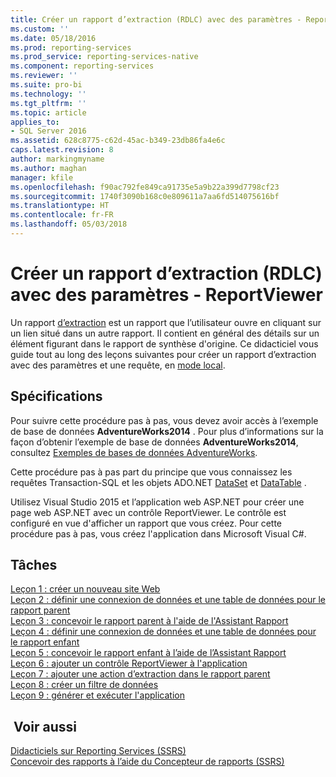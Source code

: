 ```yaml
---
title: Créer un rapport d’extraction (RDLC) avec des paramètres - ReportViewer | Microsoft Docs
ms.custom: ''
ms.date: 05/18/2016
ms.prod: reporting-services
ms.prod_service: reporting-services-native
ms.component: reporting-services
ms.reviewer: ''
ms.suite: pro-bi
ms.technology: ''
ms.tgt_pltfrm: ''
ms.topic: article
applies_to:
- SQL Server 2016
ms.assetid: 628c8775-c62d-45ac-b349-23db86fa4e6c
caps.latest.revision: 8
author: markingmyname
ms.author: maghan
manager: kfile
ms.openlocfilehash: f90ac792fe849ca91735e5a9b22a399d7798cf23
ms.sourcegitcommit: 1740f3090b168c0e809611a7aa6fd514075616bf
ms.translationtype: HT
ms.contentlocale: fr-FR
ms.lasthandoff: 05/03/2018
---
```

# <a name="create-drillthrough-rdlc-report-with-parameters---reportviewer"></a>Créer un rapport d’extraction (RDLC) avec des paramètres - ReportViewer
Un rapport [d’extraction](http://technet.microsoft.com/library/ff519554.aspx) est un rapport que l’utilisateur ouvre en cliquant sur un lien situé dans un autre rapport. Il contient en général des détails sur un élément figurant dans le rapport de synthèse d'origine. Ce didacticiel vous guide tout au long des leçons suivantes pour créer un rapport d’extraction avec des paramètres et une requête, en [mode local](http://msdn.microsoft.com/library/ff487969.aspx).  
  
## <a name="requirements"></a>Spécifications  
Pour suivre cette procédure pas à pas, vous devez avoir accès à l’exemple de base de données **AdventureWorks2014** . Pour plus d’informations sur la façon d’obtenir l’exemple de base de données **AdventureWorks2014**, consultez [Exemples de bases de données AdventureWorks](https://github.com/Microsoft/sql-server-samples/releases).  
  
Cette procédure pas à pas part du principe que vous connaissez les requêtes Transaction-SQL et les objets ADO.NET [DataSet](https://msdn.microsoft.com/library/system.data.dataset.aspx) et [DataTable](http://msdn.microsoft.com/library/system.data.datatable.aspx) .  
  
Utilisez Visual Studio 2015 et l’application web ASP.NET pour créer une page web ASP.NET avec un contrôle ReportViewer. Le contrôle est configuré en vue d'afficher un rapport que vous créez. Pour cette procédure pas à pas, vous créez l'application dans Microsoft Visual C#.  
  
## <a name="tasks"></a>Tâches  
[Leçon 1 : créer un nouveau site Web](../reporting-services/lesson-1-create-a-new-web-site.md)  
[Leçon 2 : définir une connexion de données et une table de données pour le rapport parent](../reporting-services/lesson-2-define-a-data-connection-and-data-table-for-parent-report.md)  
[Leçon 3 : concevoir le rapport parent à l'aide de l'Assistant Rapport](../reporting-services/lesson-3-design-the-parent-report-using-the-report-wizard.md)  
[Leçon 4 : définir une connexion de données et une table de données pour le rapport enfant](../reporting-services/lesson-4-define-a-data-connection-and-data-table-for-child-report.md)  
[Leçon 5 : concevoir le rapport enfant à l’aide de l’Assistant Rapport](../reporting-services/lesson-5-design-the-child-report-using-the-report-wizard.md)  
[Leçon 6 : ajouter un contrôle ReportViewer à l'application](../reporting-services/lesson-6-add-a-reportviewer-control-to-the-application.md)  
[Leçon 7 : ajouter une action d’extraction dans le rapport parent](../reporting-services/lesson-7-add-drillthrough-action-on-parent-report.md)  
[Leçon 8 : créer un filtre de données](../reporting-services/lesson-8-create-a-data-filter.md)  
[Leçon 9 : générer et exécuter l'application](../reporting-services/lesson-9-build-and-run-the-application.md)  
  
## <a name="see-also"></a> Voir aussi  
[Didacticiels sur Reporting Services &#40;SSRS&#41;](../reporting-services/reporting-services-tutorials-ssrs.md)  
[Concevoir des rapports à l’aide du Concepteur de rapports &#40;SSRS&#41;](../reporting-services/tools/design-reporting-services-paginated-reports-with-report-designer-ssrs.md)  
  

